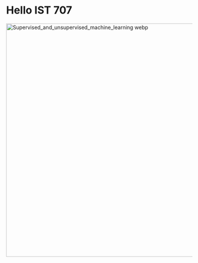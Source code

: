 # Hello IST 707


<img width="1347" height="633" alt="Supervised_and_unsupervised_machine_learning webp" src="https://github.com/user-attachments/assets/9b187295-5665-452a-9fc7-00d763e61eba" />

